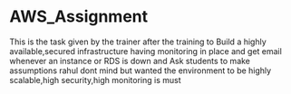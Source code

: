 # AWS_Assignment
This is the task given by the trainer after the training to
Build a highly available,secured infrastructure having monitoring in place and get email whenever an instance or RDS is down and Ask students to make assumptions rahul dont mind but wanted the environment to be highly scalable,high security,high monitoring is must
